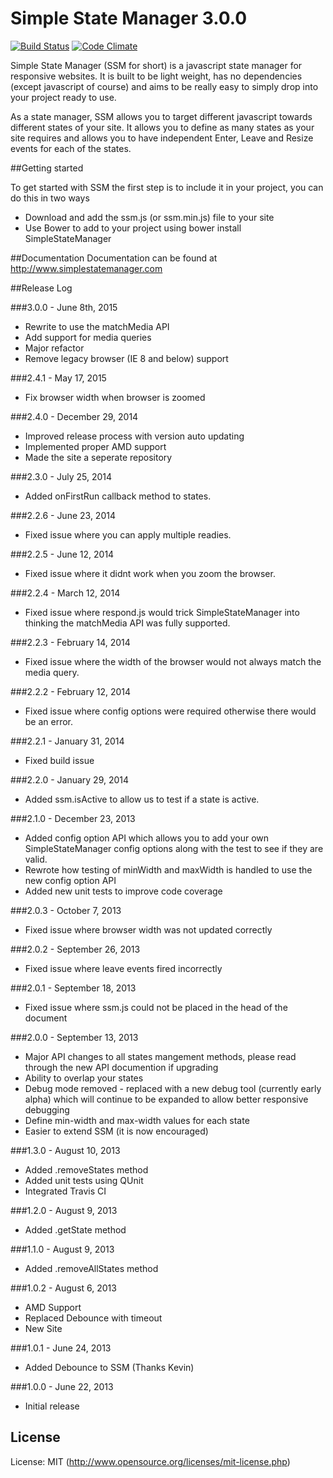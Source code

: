 # Simple State Manager 3.0.0

[![Build Status](https://travis-ci.org/SimpleStateManager/SimpleStateManager.png?branch=master)](https://travis-ci.org/SimpleStateManager/SimpleStateManager) [![Code Climate](https://codeclimate.com/github/SimpleStateManager/SimpleStateManager.png)](https://codeclimate.com/github/SimpleStateManager/SimpleStateManager)

Simple State Manager (SSM for short) is a javascript state manager for responsive websites. It is built to be light weight, has no dependencies (except javascript of course) and aims to be really easy to simply drop into your project ready to use.

As a state manager, SSM allows you to target different javascript towards different states of your site. It allows you to define as many states as your site requires and allows you to have independent Enter, Leave and Resize events for each of the states.

##Getting started

To get started with SSM the first step is to include it in your project, you can do this in two ways

* Download and add the ssm.js (or ssm.min.js) file to your site
* Use Bower to add to your project using bower install SimpleStateManager

##Documentation
Documentation can be found at http://www.simplestatemanager.com

##Release Log

###3.0.0 - June 8th, 2015
* Rewrite to use the matchMedia API
* Add support for media queries
* Major refactor
* Remove legacy browser (IE 8 and below) support

###2.4.1 - May 17, 2015
* Fix browser width when browser is zoomed

###2.4.0 - December 29, 2014
* Improved release process with version auto updating
* Implemented proper AMD support
* Made the site a seperate repository

###2.3.0 - July 25, 2014
* Added onFirstRun callback method to states.

###2.2.6 - June 23, 2014
* Fixed issue where you can apply multiple readies.

###2.2.5 - June 12, 2014
* Fixed issue where it didnt work when you zoom the browser.

###2.2.4 - March 12, 2014
* Fixed issue where respond.js would trick SimpleStateManager into thinking the matchMedia API was fully supported.

###2.2.3 - February 14, 2014
* Fixed issue where the width of the browser would not always match the media query.

###2.2.2 - February 12, 2014
* Fixed issue where config options were required otherwise there would be an error.

###2.2.1 - January 31, 2014
* Fixed build issue

###2.2.0 - January 29, 2014
* Added ssm.isActive to allow us to test if a state is active.

###2.1.0 - December 23, 2013
* Added config option API which allows you to add your own SimpleStateManager config options along with the test to see if they are valid.
* Rewrote how testing of minWidth and maxWidth is handled to use the new config option API
* Added new unit tests to improve code coverage

###2.0.3 - October 7, 2013
* Fixed issue where browser width was not updated correctly

###2.0.2 - September 26, 2013
* Fixed issue where leave events fired incorrectly

###2.0.1 - September 18, 2013
* Fixed issue where ssm.js could not be placed in the head of the document

###2.0.0 - September 13, 2013
* Major API changes to all states mangement methods, please read through the new API documention if upgrading
* Ability to overlap your states
* Debug mode removed - replaced with a new debug tool (currently early alpha) which will continue to be expanded to allow better responsive debugging
* Define min-width and max-width values for each state
* Easier to extend SSM (it is now encouraged)

###1.3.0 - August 10, 2013
* Added .removeStates method
* Added unit tests using QUnit
* Integrated Travis CI

###1.2.0 - August 9, 2013
* Added .getState method

###1.1.0 - August 9, 2013
* Added .removeAllStates method

###1.0.2 - August 6, 2013
* AMD Support
* Replaced Debounce with timeout
* New Site

###1.0.1 - June 24, 2013
* Added Debounce to SSM (Thanks Kevin)

###1.0.0 - June 22, 2013
* Initial release

## License

License: MIT (http://www.opensource.org/licenses/mit-license.php)